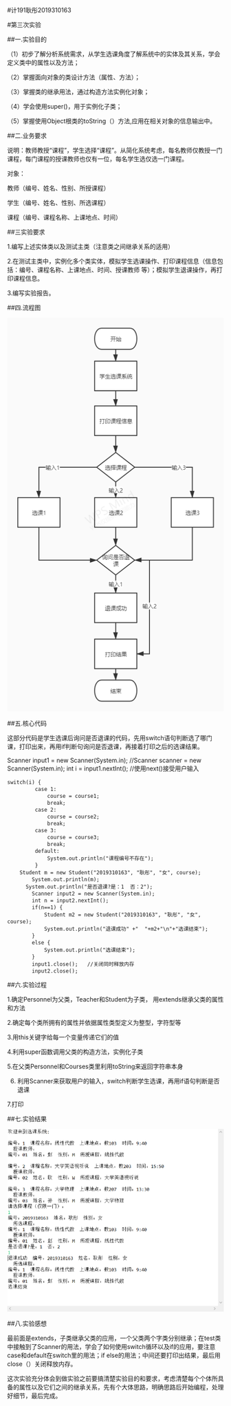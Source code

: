 #计191耿彤2019310163

#第三次实验

##一.实验目的

（1）初步了解分析系统需求，从学生选课角度了解系统中的实体及其关系，学会定义类中的属性以及方法；

（2）掌握面向对象的类设计方法（属性、方法）；

（3）掌握类的继承用法，通过构造方法实例化对象；

（4）学会使用super()，用于实例化子类；

（5）掌握使用Object根类的toString（）方法,应用在相关对象的信息输出中。

##二.业务要求

说明：教师教授“课程”，学生选择“课程”。从简化系统考虑，每名教师仅教授一门课程，每门课程的授课教师也仅有一位，每名学生选仅选一门课程。

对象：

教师（编号、姓名、性别、所授课程）

学生（编号、姓名、性别、所选课程）

课程（编号、课程名称、上课地点、时间）

##三实验要求

1.编写上述实体类以及测试主类（注意类之间继承关系的适用）

2.在测试主类中，实例化多个类实体，模拟学生选课操作、打印课程信息（信息包括：编号、课程名称、上课地点、时间、授课教师 等）；模拟学生退课操作，再打印课程信息。

3.编写实验报告。

##四.流程图

![a](https://github.com/gengtong-191/shiyansan/blob/main/ab513938f851a04d8518cd47eeca475.png)

##五.核心代码

这部分代码是学生选课后询问是否退课的代码，先用switch语句判断选了哪门课，打印出来，再用if判断句询问是否退课，再接着打印之后的选课结果。


Scanner input1 = new Scanner(System.in);    //Scanner scanner = new Scanner(System.in);
int i = input1.nextInt();    //使用next()接受用户输入
```
switch(i) {
		 case 1:
			 course = course1;
			 break;
		 case 2:
			 course = course2;
			 break;
		 case 3:
			 course = course3;
			 break;
		 default:
			 System.out.println("课程编号不存在");
		 }
    Student m = new Student("2019310163", "耿彤", "女", course);
		System.out.println(m);
	  System.out.println("是否退课?是：1  否：2");
		Scanner input2 = new Scanner(System.in); 
		int n = input2.nextInt();
		if(n==1) {
			Student m2 = new Student("2019310163", "耿彤", "女", course);
			System.out.println("退课成功" +"  "+m2+"\n"+"选课结束");
		}
		else {
			System.out.println("选课结束");
		}
		input1.close();   //关闭同时释放内存
		input2.close();
```

##六.实验过程

1.确定Personnel为父类，Teacher和Student为子类， 用extends继承父类的属性和方法

2.确定每个类所拥有的属性并依据属性类型定义为整型，字符型等

3.用this关键字给每一个变量传递它们的值

4.利用super函数调用父类的构造方法，实例化子类

5.在父类Personnel和Courses类里利用toString来返回字符串本身

6. 利用Scanner来获取用户的输入，switch判断学生选课，再用if语句判断是否退课

7.打印

##七.实验结果

![a](https://github.com/gengtong-191/shiyansan/blob/main/105edb2575a3f1d1fb3500ca112f499.png)

##八.实验感想

最前面是extends，子类继承父类的应用，一个父类两个字类分别继承；在test类中接触到了Scanner的用法，学会了如何使用switch循环以及if的应用，要注意case和default在switch里的用法；if else的用法；中间还要打印出结果，最后用close（）关闭释放内存。

这次实验充分体会到做实验之前要搞清楚实验目的和要求，考虑清楚每个个体所具备的属性以及它们之间的继承关系，先有个大体思路，明确思路后开始编程，处理好细节，最后完成。
